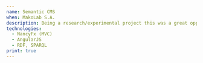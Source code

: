 ```yaml
---
name: Semantic CMS
when: MakoLab S.A.
description: Being a research/experimental project this was a great opportunity to work with the Semantic Web and test-drive some fresh design patterns like DDD or CQRS/ES
technologies:
  - NancyFx (MVC)
  - AngularJS
  - RDF, SPARQL
print: true
---
```

